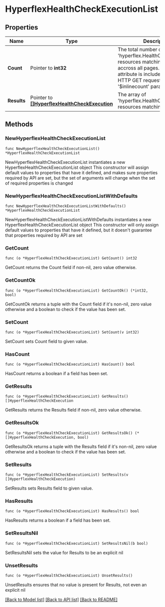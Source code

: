 # HyperflexHealthCheckExecutionList

## Properties

Name | Type | Description | Notes
------------ | ------------- | ------------- | -------------
**Count** | Pointer to **int32** | The total number of &#39;hyperflex.HealthCheckExecution&#39; resources matching the request, accross all pages. The &#39;Count&#39; attribute is included when the HTTP GET request includes the &#39;$inlinecount&#39; parameter. | [optional] 
**Results** | Pointer to [**[]HyperflexHealthCheckExecution**](HyperflexHealthCheckExecution.md) | The array of &#39;hyperflex.HealthCheckExecution&#39; resources matching the request. | [optional] 

## Methods

### NewHyperflexHealthCheckExecutionList

`func NewHyperflexHealthCheckExecutionList() *HyperflexHealthCheckExecutionList`

NewHyperflexHealthCheckExecutionList instantiates a new HyperflexHealthCheckExecutionList object
This constructor will assign default values to properties that have it defined,
and makes sure properties required by API are set, but the set of arguments
will change when the set of required properties is changed

### NewHyperflexHealthCheckExecutionListWithDefaults

`func NewHyperflexHealthCheckExecutionListWithDefaults() *HyperflexHealthCheckExecutionList`

NewHyperflexHealthCheckExecutionListWithDefaults instantiates a new HyperflexHealthCheckExecutionList object
This constructor will only assign default values to properties that have it defined,
but it doesn't guarantee that properties required by API are set

### GetCount

`func (o *HyperflexHealthCheckExecutionList) GetCount() int32`

GetCount returns the Count field if non-nil, zero value otherwise.

### GetCountOk

`func (o *HyperflexHealthCheckExecutionList) GetCountOk() (*int32, bool)`

GetCountOk returns a tuple with the Count field if it's non-nil, zero value otherwise
and a boolean to check if the value has been set.

### SetCount

`func (o *HyperflexHealthCheckExecutionList) SetCount(v int32)`

SetCount sets Count field to given value.

### HasCount

`func (o *HyperflexHealthCheckExecutionList) HasCount() bool`

HasCount returns a boolean if a field has been set.

### GetResults

`func (o *HyperflexHealthCheckExecutionList) GetResults() []HyperflexHealthCheckExecution`

GetResults returns the Results field if non-nil, zero value otherwise.

### GetResultsOk

`func (o *HyperflexHealthCheckExecutionList) GetResultsOk() (*[]HyperflexHealthCheckExecution, bool)`

GetResultsOk returns a tuple with the Results field if it's non-nil, zero value otherwise
and a boolean to check if the value has been set.

### SetResults

`func (o *HyperflexHealthCheckExecutionList) SetResults(v []HyperflexHealthCheckExecution)`

SetResults sets Results field to given value.

### HasResults

`func (o *HyperflexHealthCheckExecutionList) HasResults() bool`

HasResults returns a boolean if a field has been set.

### SetResultsNil

`func (o *HyperflexHealthCheckExecutionList) SetResultsNil(b bool)`

 SetResultsNil sets the value for Results to be an explicit nil

### UnsetResults
`func (o *HyperflexHealthCheckExecutionList) UnsetResults()`

UnsetResults ensures that no value is present for Results, not even an explicit nil

[[Back to Model list]](../README.md#documentation-for-models) [[Back to API list]](../README.md#documentation-for-api-endpoints) [[Back to README]](../README.md)


